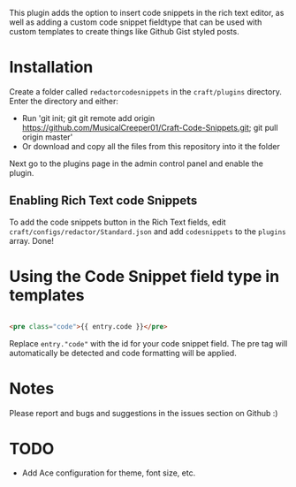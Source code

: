 This plugin adds the option to insert code snippets in the rich text editor, as well as adding a custom code snippet fieldtype that can be used with custom templates to create things like Github Gist styled posts.

# Installation
Create a folder called `redactorcodesnippets` in the `craft/plugins` directory. Enter the directory and either:
 * Run 'git init; git git remote add origin https://github.com/MusicalCreeper01/Craft-Code-Snippets.git; git pull origin master'
 * Or download and copy all the files from this repository into it the folder

Next go to the plugins page in the admin control panel and enable the plugin.

## Enabling Rich Text code Snippets

To add the code snippets button in the Rich Text fields, edit `craft/configs/redactor/Standard.json` and add `codesnippets` to the `plugins` array. Done!

# Using the Code Snippet field type in templates

```HTML

<pre class="code">{{ entry.code }}</pre>

```

Replace `entry."code"` with the id for your code snippet field. The pre tag will automatically be detected and code formatting will be applied.

# Notes
Please report and bugs and suggestions in the issues section on Github :)


# TODO
 * Add Ace configuration for theme, font size, etc. 
